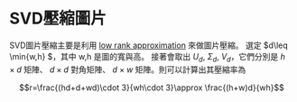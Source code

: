 # SVD壓縮圖片

SVD圖片壓縮主要是利用 [low rank approximation](https://en.wikipedia.org/wiki/Low-rank_approximation) 來做圖片壓縮。 選定 $d\leq \min{w,h} $，其中 w,h 是圖的寬與高。 接著會取出 $U_d$, $\Sigma_d$, $V_d$，它們分別是  $h\times d$ 矩陣、 $d\times d$ 對角矩陣、 $d\times w$ 矩陣。則可以計算出其壓縮率為

$$r=\frac{(hd+d+wd)\cdot 3}{wh\cdot 3}\approx \frac{(h+w)d}{wh}$$


